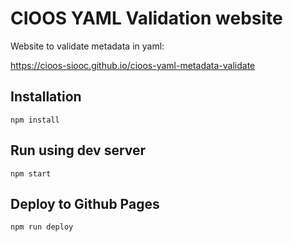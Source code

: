 # CIOOS YAML Validation website

Website to validate metadata in yaml:

<https://cioos-siooc.github.io/cioos-yaml-metadata-validate>

## Installation

`npm install`

## Run using dev server

`npm start`

## Deploy to Github Pages

`npm run deploy`
